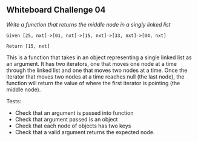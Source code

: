 ## Whiteboard Challenge 04

*Write a function that returns the middle node in a singly linked list*

```
Given [25, nxt]->[01, nxt]->[15, nxt]->[33, nxt]->[04, nxt]

Return [15, nxt]
```

This is a function that takes in an object representing a single linked list as an argument. It has two iterators, one that moves one node at a time through the linked list and one that moves two nodes at a time. Once the iterator that moves two nodes at a time reaches null (the last node), the function will return the value of where the first iterator is pointing (the middle node).

Tests:
* Check that an argument is passed into function
* Check that argument passed is an object
* Check that each node of objects has two keys
* Check that a valid argument returns the expected node.
